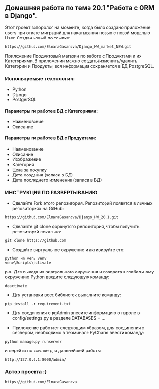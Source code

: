 ## Домашняя работа по теме 20.1 "Работа с ORM в Django".

Этот проект запоролся на моменте, когда было создано приложение users
при откате миграций для накатывания новых с новой моделью User.
Создан новый по ссылке:
```
https://github.com/ElnaraGasanova/Django_HW_market_NEW.git
```
Приложение Продуктовый магазин по работе с Продуктами и их Категориями.
В приложении можно создать/изменить/удалить Категории и Продукты,
вся информация сохраняется в БД PostgreSQL.
### Используемые технологии:
* Python
* Django
* PostgerSQL
#### Параметры по работе в БД с Категориями:
* Наименование
* Описание
#### Параметры по работе в БД с Продуктами:
* Наименование
* Описание
* Изображение
* Категория
* Цена за покупку
* Дата создания (записи в БД)
* Дата последнего изменения (записи в БД)
### ИНСТРУКЦИЯ ПО РАЗВЕРТЫВАНИЮ
* Сделайте Fork этого репозитория. Репозиторий появится
в личных репозиториях на GitHub:
```
https://github.com/ElnaraGasanova/Django_HW_20.1.git
```
* Сделайте git clone форкнутого репозитория, чтобы получить
репозиторий локально:
```
git clone https://github.com
```
* Создайте виртуальное окружение и активируйте его:
```
python -m venv venv
venv\Scripts\activate
```
p.s. Для выхода из виртуального окружения и возврата к глобальному
окружению Python введите следующую команду:
```
deactivate
```
* Для установки всех библиотек выполните команду:
```
pip install -r requirement.txt
```
* Для соединения с pgAdmin внесите информацию о пароле в config/settings.py в 
разделе DATABASES = ...

* Приложение работает следующим образом, для соединения с сервером,
необходимо в терминале PyCharm ввести команду:
```
python manage.py runserver
```
и перейти по ссылке для дальнейшей работы
```
http://127.0.0.1:8000/admin/
```
### Автор проекта :)
```
https://github.com/ElnaraGasanova
```